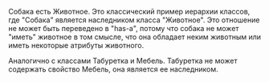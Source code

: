 Собака есть Животное. Это классический пример иерархии классов, где "Собака" является наследником класса "Животное". Это отношение не может быть переведено в "has-a", потому что собака не может "иметь" животное в том смысле, что она обладает неким животным или иметь некоторые атрибуты животного.

Аналогично с классами Табуретка и Мебель. Табуретка не может содержать свойство Мебель, она является ее наследником.